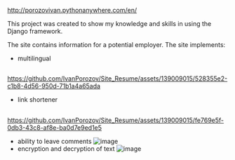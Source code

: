 http://porozovivan.pythonanywhere.com/en/

This project was created to show my knowledge and skills in using the Django framework.

The site contains information for a potential employer.
The site implements:
- multilingual
##
https://github.com/IvanPorozov/Site_Resume/assets/139009015/528355e2-c1b8-4d56-950d-71b1a4a65ada
- link shortener
##
https://github.com/IvanPorozov/Site_Resume/assets/139009015/fe769e5f-0db3-43c8-af8e-ba0d7e9ed1e5
- ability to leave comments
![image](https://github.com/IvanPorozov/Site_Resume/assets/139009015/268f4a23-8367-4326-bdf2-a951caba9cd7)
- encryption and decryption of text
![image](https://github.com/IvanPorozov/Site_Resume/assets/139009015/275f2f6a-7630-4b53-8c13-ce01b93ca721)
